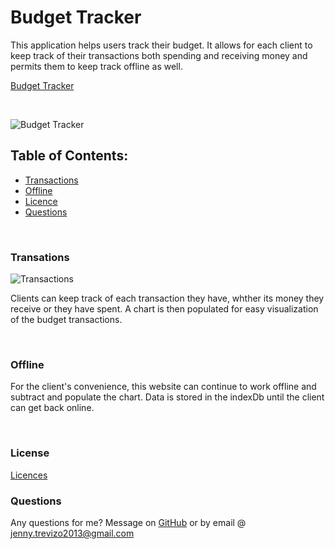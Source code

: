 # Budget Tracker

This application helps users track their budget. It allows for each client to keep track of their transactions both spending and receiving money and permits them to keep track offline as well.

[Budget Tracker](https://stark-inlet-85814.herokuapp.com/)

<br>

![Budget Tracker]()

## Table of Contents:
  * [Transactions](#search)
  * [Offline](#recipes)
  * [Licence](#license)
  * [Questions](#questions)
<br>

### Transations

![Transactions]()

Clients can keep track of each transaction they have, whther its money they receive or they have spent. A chart is then populated for easy visualization of the budget transactions.

<br>

### Offline


For the client's convenience, this website can continue to work offline and subtract and populate the chart. Data is stored in the indexDb until the client can get back online.

<br>



### License
[Licences](https://opensource.org/licenses/MIT)
<br>

### Questions
Any questions for me? Message  on [GitHub](https://github.com/jtrevz) or by email @ jenny.trevizo2013@gmail.com